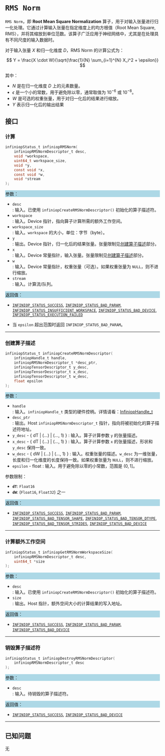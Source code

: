 # `RMS Norm`

`RMS Norm`，即 **Root Mean Square Normalization** 算子，用于对输入张量进行归一化处理。它通过计算输入张量在指定维度上的均方根值（Root Mean Square, RMS），并将其缩放到单位范数。该算子广泛应用于神经网络中，尤其是在处理具有不同尺度的输入数据时。

对于输入张量 $X$ 和归一化维度 $D$，RMS Norm 的计算公式为：

$$
Y = \frac{X \cdot W}{\sqrt{\frac{1}{N} \sum_{i=1}^{N} X_i^2 + \epsilon}}
$$

其中：

- $N$ 是在归一化维度 $D$ 上的元素数量。
- $\epsilon$ 是一个小的常数，用于避免除以零，通常取值为 $10^{-6}$ 或 $10^{-8}$。
- $W$ 是可选的权重张量，用于对归一化后的结果进行缩放。
- $Y$ 表示归一化后的输出结果

## 接口

### 计算

```c
infiniopStatus_t infiniopRMSNorm(
    infiniopRMSNormDescriptor_t desc,
    void *workspace,
    uint64_t workspace_size,
    void *y,
    const void *x,
    const void *w,
    void *stream
);
```

<div style="background-color: lightblue; padding: 1px;"> 参数： </div>

- `desc`  
  : 输入。已使用 `infiniopCreateRMSNormDescriptor()` 初始化的算子描述符。
- `workspace`  
  : 输入。Device 指针，指向算子计算所需的额外工作空间。
- `workspace_size`  
  : 输入。`workspace` 的大小，单位：字节（byte）。
- `y`  
  : 输出。Device 指针，归一化后的结果张量。张量限制见[创建算子描述](#创建算子描述)部分。
- `x`  
  : 输入。Device 常量指针，输入张量。张量限制见[创建算子描述](#创建算子描述)部分。
- `w`  
  : 输入。Device 常量指针，权重张量（可选）。如果权重张量为 `NULL`，则不进行缩放。
- `stream`  
  : 输入。计算流/队列。

<div style="background-color: lightblue; padding: 1px;"> 返回值：</div>

- [`INFINIOP_STATUS_SUCCESS`](), [`INFINIOP_STATUS_BAD_PARAM`](), [`INFINIOP_STATUS_INSUFFICIENT_WORKSPACE`](), [`INFINIOP_STATUS_BAD_DEVICE`](), [`INFINIOP_STATUS_EXECUTION_FAILED`]()

- 当 `epsilon` 超出范围时返回 `INFINIOP_STATUS_BAD_PARAM`。

---

### 创建算子描述

```c
infiniopStatus_t infiniopCreateRMSNormDescriptor(
    infiniopHandle_t handle,
    infiniopRMSNormDescriptor_t *desc_ptr,
    infiniopTensorDescriptor_t y_desc,
    infiniopTensorDescriptor_t x_desc,
    infiniopTensorDescriptor_t w_desc,
    float epsilon
);
```

<div style="background-color: lightblue; padding: 1px;"> 参数：</div>

- `handle`  
  : 输入。`infiniopHandle_t` 类型的硬件控柄。详情请看：[InfiniopHandle_t]()
- `desc_ptr`  
  : 输出。Host `infiniopRMSNormDescriptor_t` 指针，指向将被初始化的算子描述符地址。
- `y_desc` - { dT | (...) | (..., 1) }
  : 输入。算子计算参数 `y` 的张量描述。
- `x_desc` - { dT | (...) | (..., 1) }
  : 输入。算子计算参数 `x` 的张量描述，形状和 `y_desc` 保持一致。
- `w_desc` - { dW | (...) | (..., 1) }
  : 输入。权重张量的描述。`w_desc` 为一维张量，长度和归一化维度的长度保持一致。如果权重张量为 `NULL`，则不进行缩放。
- `epsilon` - float
  : 输入。用于避免除以零的小常数，范围是 $(0, 1]$。

参数限制：

- **`dT`**: `Float16`
- **`dW`**: (`Float16`, `Float32`) 之一

<div style="background-color: lightblue; padding: 1px;"> 返回值：</div>

- [`INFINIOP_STATUS_SUCCESS`](), [`INFINIOP_STATUS_BAD_PARAM`](), [`INFINIOP_STATUS_BAD_TENSOR_SHAPE`](), [`INFINIOP_STATUS_BAD_TENSOR_DTYPE`](), [`INFINIOP_STATUS_BAD_TENSOR_STRIDES`](), [`INFINIOP_STATUS_BAD_DEVICE`]()

---

### 计算额外工作空间

```c
infiniopStatus_t infiniopGetRMSNormWorkspaceSize(
    infiniopRMSNormDescriptor_t desc,
    uint64_t *size
);
```

<div style="background-color: lightblue; padding: 1px;"> 参数：</div>

- `desc`  
  : 输入。已使用 `infiniopCreateRMSNormDescriptor()` 初始化的算子描述符。
- `size`  
  : 输出。Host 指针，额外空间大小的计算结果的写入地址。

<div style="background-color: lightblue; padding: 1px;"> 返回值：</div>

- [`INFINIOP_STATUS_SUCCESS`](), [`INFINIOP_STATUS_BAD_PARAM`](), [`INFINIOP_STATUS_BAD_DEVICE`]()

---

### 销毁算子描述符

```c
infiniopStatus_t infiniopDestroyRMSNormDescriptor(
    infiniopRMSNormDescriptor_t desc
);
```

<div style="background-color: lightblue; padding: 1px;"> 参数： </div>

- `desc`  
  : 输入。待销毁的算子描述符。

<div style="background-color: lightblue; padding: 1px;"> 返回值： </div>

- [`INFINIOP_STATUS_SUCCESS`](), [`INFINIOP_STATUS_BAD_DEVICE`]()

---

## 已知问题

无
